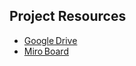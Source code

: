## Project Resources

- [Google Drive](https://drive.google.com/drive/folders/1okdTlsKRQgLFSdwSlV7iMNUo4DCaoWNZ?usp=sharing)
- [Miro Board](https://miro.com/welcomeonboard/bVpwcUxEMHFwVkxLT0hPcEtoMlBxOFBXYmR5TWxYN1hhTlEwNnNYa2NZbFlwUzBMbk53Y0dmTHhSKzBCRXQ0T242cndUSThpOWlqdkVhYzgwRkFKU0lmWHVuUFFtOGJJYUhhbWdWK3N2YU9Hd0JScU4zNUc2NWoxbkVxN0J4RGVyVmtkMG5hNDA3dVlncnBvRVB2ZXBnPT0hdjE=?share_link_id=245370083341)
